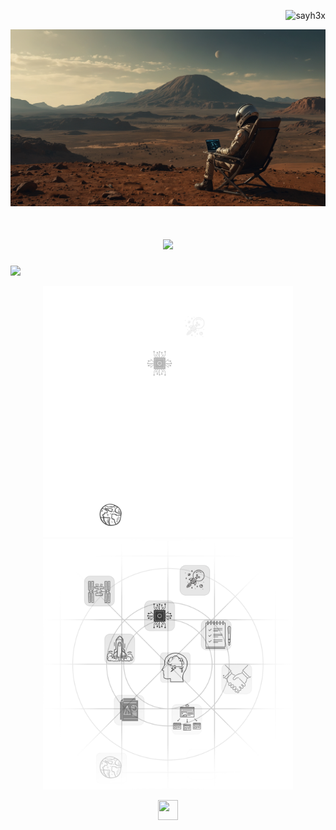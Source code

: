 <p align="right">
  <img src="https://komarev.com/ghpvc/?username=sayh3x&color=orange&style=plastic&label=H3XViews" alt="sayh3x" />
</p>

<p align="center">
  <img src="https://github.com/sayh3x/sayh3x/blob/main/PH/now-h3x-mars.jpg" style="max-width: 100%; height: auto;" alt="H3X in Mars">
</p>


<h1 align="center">
  <img src="https://readme-typing-svg.herokuapp.com?font=Roboto+Slab&duration=4000&pause=500&color=F7A869&vCenter=true&random=false&width=435&lines=I+Work+on%3A++Electronics%2C+AI%2C+Backend+Development+;and;Web+Development+Beginner++%3A')" style="max-width: 100%; height: auto;" />
</h1>

<a align="center">
  <img src="https://github-readme-streak-stats-jo97f82ig-rox-a89bd569.vercel.app/?user=sayh3x&theme=humoris&hide_border=true&border_radius=40&mode=weekly&card_width=480&card_height=100"/>
</a>

<p align="center" style="position: relative; text-align: center;">
  <img src="PH/mainIconsdark.svg#gh-dark-mode-only" alt="Dark Mode Icon" width="400" />
  <img src="PH/mainIconswhite.svg#gh-light-mode-only" alt="Light Mode Icon" width="400" />
</p>


<p align="center"> 
  <a href="https://www.x.com/sayh3x" target="_blank" rel="noreferrer">
    <picture>
      <source media="(prefers-color-scheme: dark)" srcset="https://raw.githubusercontent.com/danielcranney/readme-generator/main/public/icons/socials/twitter-dark.svg" />
      <source media="(prefers-color-scheme: light)" srcset="https://raw.githubusercontent.com/danielcranney/readme-generator/main/public/icons/socials/twitter.svg" />
      <img src="https://raw.githubusercontent.com/danielcranney/readme-generator/main/public/icons/socials/twitter.svg" width="32" height="32" />
    </picture>
  </a>
</p>
